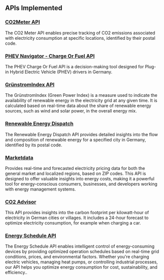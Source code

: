 ## APIs Implemented

### [CO2Meter API](https://console.corrently.io/co2meter.html)
The CO2 Meter API enables precise tracking of CO2 emissions associated with electricity consumption at specific locations, identified by their postal code. 

### [PHEV Navigator - Charge Or Fuel API](https://console.corrently.io/phevChargeOrFuel.html)
The PHEV Charge Or Fuel API is a decision-making tool designed for Plug-in Hybrid Electric Vehicle (PHEV) drivers in Germany. 

### [GrünstromIndex API](https://console.corrently.io/gsi.html)
The GrünstromIndex (Green Power Index) is a measure used to indicate the availability of renewable energy in the electricity grid at any given time. It is calculated based on real-time data about the share of renewable energy sources, such as wind and solar power, in the overall energy mix. 

### [Renewable Energy Dispatch](https://console.corrently.io/dispatch.html)
The Renewable Energy Dispatch API provides detailed insights into the flow and composition of renewable energy for a specified city in Germany, identified by its postal code.

### [Marketdata](https://console.corrently.io/marketdata.html)
Provides real-time and forecasted electricity pricing data for both the general market and localized regions, based on ZIP codes. This API is designed to offer valuable insights into energy costs, making it a powerful tool for energy-conscious consumers, businesses, and developers working with energy management systems.

### [CO2 Advisor](https://console.corrently.io/co2advisor.html)
This API provides insights into the carbon footprint per kilowatt-hour of electricity in German cities or villages. It includes a 24-hour forecast to optimize electricity consumption, for example when charging a car.

### [Energy Schedule API ](https://console.corrently.io/schedule.html)
The Energy Schedule API enables intelligent control of energy-consuming devices by providing optimized operation schedules based on real-time grid conditions, prices, and environmental factors. Whether you're charging electric vehicles, managing heat pumps, or controlling industrial processes, our API helps you optimize energy consumption for cost, sustainability, and efficiency..
